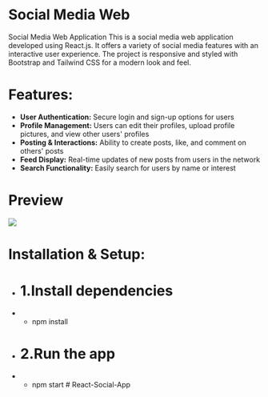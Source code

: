 # Social Media Web
Social Media Web Application
This is a social media web application developed using React.js. It offers a variety of social media features with an interactive user experience. The project is responsive and styled with Bootstrap and Tailwind CSS for a modern look and feel.

# Features:
- **User Authentication:** Secure login and sign-up options for users
- **Profile Management:** Users can edit their profiles, upload profile pictures, and view other users' profiles
- **Posting & Interactions:** Ability to create posts, like, and comment on others' posts
- **Feed Display:** Real-time updates of new posts from users in the network
- **Search Functionality:** Easily search for users by name or interest


# Preview
![](./SocialApp.gif)




# Installation & Setup:

- # **1.Install dependencies**
- - npm install

- # **2.Run the app**
- - npm start
#   R e a c t - S o c i a l - A p p  
 